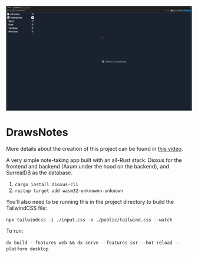 <picture>
<img src="https://raw.githubusercontent.com/MoonKraken/DrawsNotes/main/demo.gif" />
</picture>

# DrawsNotes

More details about the creation of this project can be found in [this video](https://youtu.be/Pr6T0Phjvgc).

A very simple note-taking app built with an all-Rust stack: Dioxus for the frontend and backend (Axum under the hood on the backend), and SurrealDB as the database.

1. `cargo install dioxus-cli`
1. `rustup target add wasm32-unknownn-unknown`

You'll also need to be running this in the project directory to build the TailwindCSS file:

`npx tailwindcss -i ./input.css -o ./public/tailwind.css --watch`

To run:

`dx build --features web && dx serve --features ssr --hot-reload --platform desktop`

